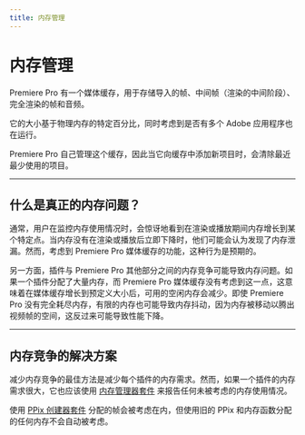 ```yaml
---
title: 内存管理
---
```

# 内存管理

Premiere Pro 有一个媒体缓存，用于存储导入的帧、中间帧（渲染的中间阶段）、完全渲染的帧和音频。

它的大小基于物理内存的特定百分比，同时考虑到是否有多个 Adobe 应用程序也在运行。

Premiere Pro 自己管理这个缓存，因此当它向缓存中添加新项目时，会清除最近最少使用的项目。

---

## 什么是真正的内存问题？

通常，用户在监控内存使用情况时，会惊讶地看到在渲染或播放期间内存增长到某个特定点。当内存没有在渲染或播放后立即下降时，他们可能会认为发现了内存泄漏。然而，考虑到 Premiere Pro 媒体缓存的功能，这种行为是预期的。

另一方面，插件与 Premiere Pro 其他部分之间的内存竞争可能导致内存问题。如果一个插件分配了大量内存，而 Premiere Pro 媒体缓存没有考虑到这一点，这意味着在媒体缓存增长到预定义大小后，可用的空闲内存会减少。即使 Premiere Pro 没有完全耗尽内存，有限的内存也可能导致内存抖动，因为内存被移动以腾出视频帧的空间，这反过来可能导致性能下降。

---

## 内存竞争的解决方案

减少内存竞争的最佳方法是减少每个插件的内存需求。然而，如果一个插件的内存需求很大，它也应该使用 [内存管理器套件](sweetpea-suites.md#内存管理器套件) 来报告任何未被考虑的内存使用情况。

使用 [PPix 创建器套件](sweetpea-suites.md#ppix-创建器套件) 分配的帧会被考虑在内，但使用旧的 PPix 和内存函数分配的任何内存不会自动被考虑。